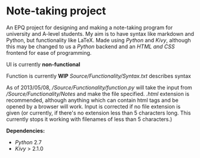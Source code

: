 Note-taking project
===================

An EPQ project for designing and making a note-taking program for university and A-level students. My aim is to have syntax like markdown and Python, but functionality like LaTeX.
Made using *Python* and *Kivy*, although this may be changed to us a *Python* backend and an *HTML and CSS* frontend for ease of programming.

UI is currently **non-functional**

Function is currently **WIP**
*Source/Functionality/Syntax.txt* describes syntax

As of 2013/05/08, */Source/Functionality/function.py* will take the input from */Source/Functionality/Notes* and make the file specified. *.html* extension is recommended, although anything which can contain html tags and be opened by a browser will work.
Input is corrected if no file extension is given (or currently, if there's no extension less than 5 characters long. This currently stops it working with filenames of less than 5 characters.)


**Dependencies:**
* *Python* 2.7
* *Kivy* > 2.1.0
